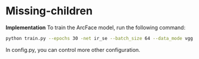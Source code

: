 # Missing-children
<b>Implementation</b> To train the ArcFace model, run the following command:
```bash
python train.py --epochs 30 -net ir_se --batch_size 64 --data_mode vgg
```

In config.py, you can control more other configuration.
